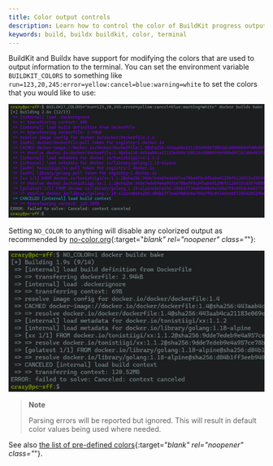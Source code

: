 ```yaml
---
title: Color output controls
description: Learn how to control the color of BuildKit progress output.
keywords: build, buildx buildkit, color, terminal
---
```


BuildKit and Buildx have support for modifying the colors that are used to
output information to the terminal. You can set the environment variable
`BUILDKIT_COLORS` to something like `run=123,20,245:error=yellow:cancel=blue:warning=white`
to set the colors that you would like to use:

![Progress output custom colors](../images/buildkit-progress-colors.png)

Setting `NO_COLOR` to anything will disable any colorized output as recommended
by [no-color.org](https://no-color.org/){:target="_blank" rel="noopener" class="_"}:

![Progress output no color](../images/buildkit-progress-nocolor.png)

> **Note**
>
> Parsing errors will be reported but ignored. This will result in default
> color values being used where needed.

See also [the list of pre-defined colors](https://github.com/moby/buildkit/blob/master/util/progress/progressui/colors.go){:target="_blank" rel="noopener" class="_"}.
